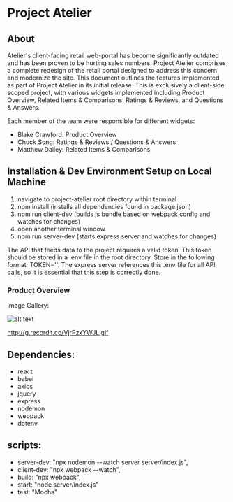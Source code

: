 # Project Atelier

## About

Atelier's client-facing retail web-portal has become significantly outdated and has been proven to be hurting sales numbers. Project Atelier comprises a complete redesign of the retail portal designed to address this concern and modernize the site.  This document outlines the features implemented as part of Project Atelier in its initial release. This is exclusively a client-side scoped project, with various widgets implemented including Product Overview, Related Items & Comparisons, Ratings & Reviews, and Questions & Answers.

Each member of the team were responsible for different widgets:

 - Blake Crawford: Product Overview
 - Chuck Song: Ratings & Reviews / Questions & Answers
 - Matthew Dailey: Related Items & Comparisons

## Installation & Dev Environment Setup on Local Machine

1. navigate to project-atelier root directory within terminal
2. npm install (installs all dependencies found in package.json)
3. npm run client-dev (builds js bundle based on webpack config and watches for changes)
4. open another terminal window
5. npm run server-dev (starts express server and watches for changes)

The API that feeds data to the project requires a valid token. This token should be stored in a .env file in the root directory. 
Store in the following format: TOKEN=''. The express server references this .env file for all API calls, so it is essential that this step is correctly done.


### Product Overview

Image Gallery:

![alt text](http://g.recordit.co/VjrPzxYWJL.gif)

http://g.recordit.co/VjrPzxYWJL.gif

## Dependencies:

 - react
 - babel
 - axios
 - jquery
 - express
 - nodemon
 - webpack
 - dotenv

## scripts:

 - server-dev: "npx nodemon --watch server server/index.js",
 - client-dev: "npx webpack --watch",
 -  build: "npx webpack",
 -  start: "node server/index.js"
 - test: "Mocha"

